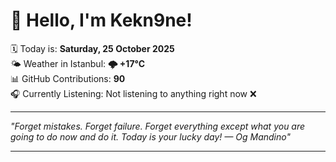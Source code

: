 # 👋 Hello, I'm Kekn9ne!

🗓️ Today is: **Saturday, 25 October 2025**  
🌤️ Weather in Istanbul: **🌩  +17°C**  
📊 GitHub Contributions: **90**  
🎧 Currently Listening: Not listening to anything right now ❌

---

_"Forget mistakes. Forget failure. Forget everything except what you are going to do now and do it. Today is your lucky day! — *Og Mandino*"_

---
